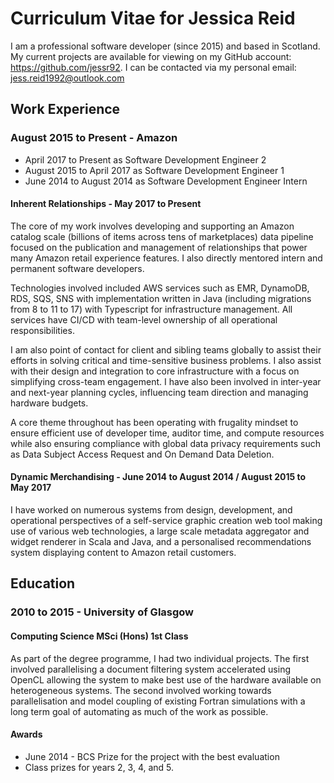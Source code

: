 # Curriculum Vitae for Jessica Reid

I am a professional software developer (since 2015) and based in Scotland. My current projects are available for
viewing on my GitHub account: https://github.com/jessr92. I can be contacted via my personal email:
jess.reid1992@outlook.com

## Work Experience

### August 2015 to Present - Amazon

* April 2017 to Present as Software Development Engineer 2
* August 2015 to April 2017 as Software Development Engineer 1
* June 2014 to August 2014 as Software Development Engineer Intern

#### Inherent Relationships - May 2017 to Present

The core of my work involves developing and supporting an Amazon catalog scale (billions of items across tens of
marketplaces) data pipeline focused on the publication and management of relationships that power many Amazon retail
experience features. I also directly mentored intern and permanent software developers.

Technologies involved included AWS services such as EMR, DynamoDB, RDS, SQS, SNS with implementation written in Java
(including migrations from 8 to 11 to 17) with Typescript for infrastructure management. All services have CI/CD with
team-level ownership of all operational responsibilities.

I am also point of contact for client and sibling teams globally to assist their efforts in solving critical and
time-sensitive business problems. I also assist with their design and integration to core infrastructure with a focus
on simplifying cross-team engagement. I have also been involved in inter-year and next-year planning cycles,
influencing team direction and managing hardware budgets.

A core theme throughout has been operating with frugality mindset to ensure efficient use of developer time, auditor
time, and compute resources while also ensuring compliance with global data privacy requirements such as Data Subject
Access Request and On Demand Data Deletion.

#### Dynamic Merchandising - June 2014 to August 2014 / August 2015 to May 2017

I have worked on numerous systems from design, development, and operational perspectives of a self-service graphic
creation web tool making use of various web technologies, a large scale metadata aggregator and widget renderer in
Scala and Java, and a personalised recommendations system displaying content to Amazon retail customers.

## Education

### 2010 to 2015 - University of Glasgow

#### Computing Science MSci (Hons) 1st Class

As part of the degree programme, I had two individual projects. The first involved parallelising a document filtering
system accelerated using OpenCL allowing the system to make best use of the hardware available on heterogeneous systems.
The second involved working towards parallelisation and model coupling of existing Fortran simulations with a long term
goal of automating as much of the work as possible.

#### Awards

* June 2014 - BCS Prize for the project with the best evaluation
* Class prizes for years 2, 3, 4, and 5.
